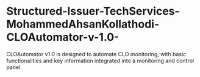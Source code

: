 # Structured-Issuer-TechServices-MohammedAhsanKollathodi-CLOAutomator-v-1.0-
CLOAutomator v1.0 is designed to automate CLO monitoring, with basic functionalities and key information integrated into a monitoring and control panel.
